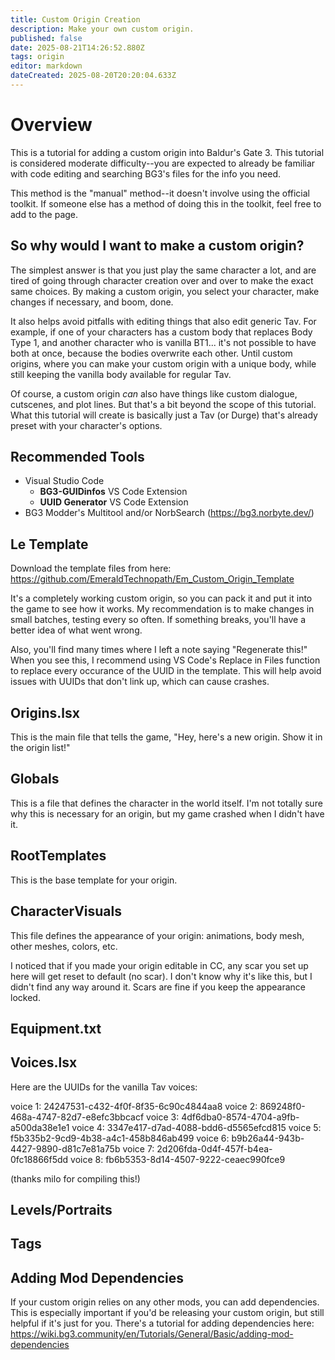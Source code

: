```yaml
---
title: Custom Origin Creation
description: Make your own custom origin.
published: false
date: 2025-08-21T14:26:52.880Z
tags: origin
editor: markdown
dateCreated: 2025-08-20T20:20:04.633Z
---
```


# Overview
This is a tutorial for adding a custom origin into Baldur's Gate 3. This tutorial is considered moderate difficulty--you are expected to already be familiar with code editing and searching BG3's files for the info you need.

This method is the "manual" method--it doesn't involve using the official toolkit. If someone else has a method of doing this in the toolkit, feel free to add to the page.

## So why would I want to make a custom origin?

The simplest answer is that you just play the same character a lot, and are tired of going through character creation over and over to make the exact same choices. By making a custom origin, you select your character, make changes if necessary, and boom, done.

It also helps avoid pitfalls with editing things that also edit generic Tav. For example, if one of your characters has a custom body that replaces Body Type 1, and another character who is vanilla BT1... it's not possible to have both at once, because the bodies overwrite each other. Until custom origins, where you can make your custom origin with a unique body, while still keeping the vanilla body available for regular Tav.

Of course, a custom origin *can* also have things like custom dialogue, cutscenes, and plot lines. But that's a bit beyond the scope of this tutorial. What this tutorial will create is basically just a Tav (or Durge) that's already preset with your character's options.

## Recommended Tools

- Visual Studio Code
	- **BG3-GUIDinfos** VS Code Extension
	- **UUID Generator** VS Code Extension
- BG3 Modder's Multitool and/or NorbSearch (https://bg3.norbyte.dev/)

## Le Template

Download the template files from here: https://github.com/EmeraldTechnopath/Em_Custom_Origin_Template

It's a completely working custom origin, so you can pack it and put it into the game to see how it works. My recommendation is to make changes in small batches, testing every so often. If something breaks, you'll have a better idea of what went wrong.

Also, you'll find many times where I left a note saying "Regenerate this!" When you see this, I recommend using VS Code's Replace in Files function to replace every occurance of the UUID in the template. This will help avoid issues with UUIDs that don't link up, which can cause crashes.

## Origins.lsx

This is the main file that tells the game, "Hey, here's a new origin. Show it in the origin list!"

## Globals

This is a file that defines the character in the world itself. I'm not totally sure why this is necessary for an origin, but my game crashed when I didn't have it.

## RootTemplates

This is the base template for your origin.

## CharacterVisuals

This file defines the appearance of your origin: animations, body mesh, other meshes, colors, etc.

I noticed that if you made your origin editable in CC, any scar you set up here will get reset to default (no scar). I don't know why it's like this, but I didn't find any way around it. Scars are fine if you keep the appearance locked.

## Equipment.txt

## Voices.lsx

Here are the UUIDs for the vanilla Tav voices:

voice 1: 24247531-c432-4f0f-8f35-6c90c4844aa8
voice 2: 869248f0-468a-4747-82d7-e8efc3bbcacf
voice 3: 4df6dba0-8574-4704-a9fb-a500da38e1e1
voice 4: 3347e417-d7ad-4088-bdd6-d5565efcd815
voice 5: f5b335b2-9cd9-4b38-a4c1-458b846ab499
voice 6: b9b26a44-943b-4427-9890-d81c7e81a75b
voice 7: 2d206fda-0d4f-457f-b4ea-0fc18866f5dd
voice 8: fb6b5353-8d14-4507-9222-ceaec990fce9

(thanks milo for compiling this!)

## Levels/Portraits

## Tags

## Adding Mod Dependencies

If your custom origin relies on any other mods, you can add dependencies. This is especially important if you'd be releasing your custom origin, but still helpful if it's just for you. There's a tutorial for adding dependencies here: https://wiki.bg3.community/en/Tutorials/General/Basic/adding-mod-dependencies

